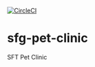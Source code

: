 [![CircleCI](https://circleci.com/gh/chauyiu1994/sfg-pet-clinic.svg?style=svg)](https://circleci.com/gh/chauyiu1994/sfg-pet-clinic)
# sfg-pet-clinic
SFT Pet Clinic


